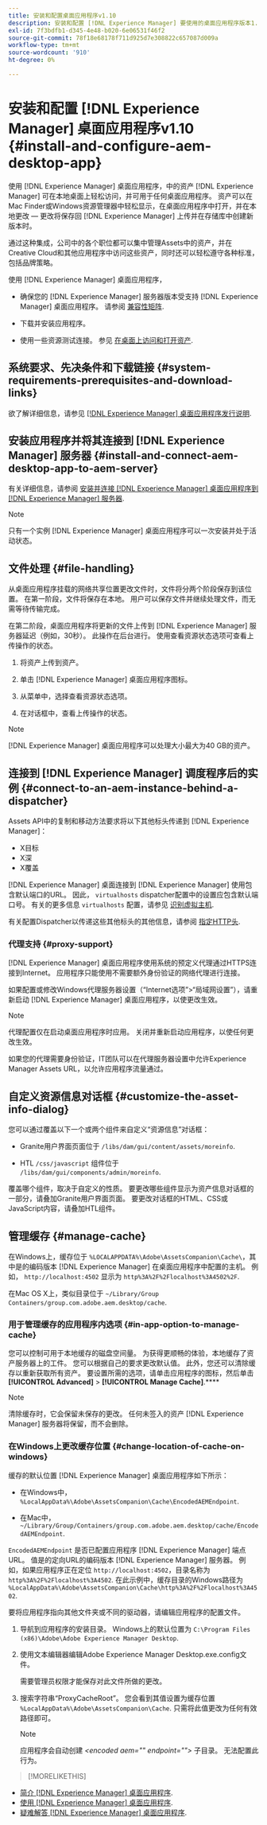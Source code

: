 ```yaml
---
title: 安装和配置桌面应用程序v1.10
description: 安装和配置 [!DNL Experience Manager] 要使用的桌面应用程序版本1.10 [!DNL Assets] 并将资产映射为要作为驱动器装载到桌面上的资产。
exl-id: 7f3bdfb1-d345-4e48-b020-6e06531f46f2
source-git-commit: 78f18e68178f711d925d7e308822c657087d009a
workflow-type: tm+mt
source-wordcount: '910'
ht-degree: 0%

---
```


# 安装和配置 [!DNL Experience Manager] 桌面应用程序v1.10 {#install-and-configure-aem-desktop-app}

使用 [!DNL Experience Manager] 桌面应用程序，中的资产 [!DNL Experience Manager] 可在本地桌面上轻松访问，并可用于任何桌面应用程序。 资产可以在Mac Finder或Windows资源管理器中轻松显示，在桌面应用程序中打开，并在本地更改 — 更改将保存回 [!DNL Experience Manager] 上传并在存储库中创建新版本时。

通过这种集成，公司中的各个职位都可以集中管理Assets中的资产，并在Creative Cloud和其他应用程序中访问这些资产，同时还可以轻松遵守各种标准，包括品牌策略。

使用 [!DNL Experience Manager] 桌面应用程序，

* 确保您的 [!DNL Experience Manager] 服务器版本受支持 [!DNL Experience Manager] 桌面应用程序。 请参阅 [兼容性矩阵](release-notes-of-v1.md#compatibilitymatrix).

* 下载并安装应用程序。

* 使用一些资源测试连接。 参见 [在桌面上访问和打开资产](use-app-v1.md#openondesktop).

## 系统要求、先决条件和下载链接 {#system-requirements-prerequisites-and-download-links}

欲了解详细信息，请参见 [[!DNL Experience Manager] 桌面应用程序发行说明](release-notes-of-v1.md).

## 安装应用程序并将其连接到 [!DNL Experience Manager] 服务器 {#install-and-connect-aem-desktop-app-to-aem-server}

有关详细信息，请参阅 [安装并连接 [!DNL Experience Manager] 桌面应用程序到 [!DNL Experience Manager] 服务器](use-app-v1.md#installandconnect).

>[!NOTE]
>
>只有一个实例 [!DNL Experience Manager] 桌面应用程序可以一次安装并处于活动状态。

## 文件处理 {#file-handling}

从桌面应用程序挂载的网络共享位置更改文件时，文件将分两个阶段保存到该位置。 在第一阶段，文件将保存在本地。 用户可以保存文件并继续处理文件，而无需等待传输完成。

在第二阶段，桌面应用程序将更新的文件上传到 [!DNL Experience Manager] 服务器延迟（例如，30秒）。 此操作在后台进行。 使用查看资源状态选项可查看上传操作的状态。

1. 将资产上传到资产。

1. 单击 [!DNL Experience Manager] 桌面应用程序图标。

1. 从菜单中，选择查看资源状态选项。

1. 在对话框中，查看上传操作的状态。

>[!NOTE]
>
>[!DNL Experience Manager] 桌面应用程序可以处理大小最大为40 GB的资产。

## 连接到 [!DNL Experience Manager] 调度程序后的实例 {#connect-to-an-aem-instance-behind-a-dispatcher}

Assets API中的复制和移动方法要求将以下其他标头传递到 [!DNL Experience Manager]：

* X目标
* X深
* X覆盖

[!DNL Experience Manager] 桌面连接到 [!DNL Experience Manager] 使用包含默认端口的URL。 因此， `virtualhosts` dispatcher配置中的设置应包含默认端口号。 有关的更多信息 `virtualhosts` 配置，请参见 [识别虚拟主机](https://experienceleague.adobe.com/docs/experience-manager-dispatcher/using/configuring/dispatcher-configuration.html#identifying-virtual-hosts-virtualhosts).

有关配置Dispatcher以传递这些其他标头的其他信息，请参阅 [指定HTTP头](https://experienceleague.adobe.com/docs/experience-manager-dispatcher/using/configuring/dispatcher-configuration.html#specifying-the-http-headers-to-pass-through-clientheaders).

### 代理支持 {#proxy-support}

[!DNL Experience Manager] 桌面应用程序使用系统的预定义代理通过HTTPS连接到Internet。 应用程序只能使用不需要额外身份验证的网络代理进行连接。

如果配置或修改Windows代理服务器设置（“Internet选项”>“局域网设置”），请重新启动 [!DNL Experience Manager] 桌面应用程序，以使更改生效。

>[!NOTE]
>
>代理配置仅在启动桌面应用程序时应用。 关闭并重新启动应用程序，以使任何更改生效。

如果您的代理需要身份验证，IT团队可以在代理服务器设置中允许Experience Manager Assets URL，以允许应用程序流量通过。

## 自定义资源信息对话框 {#customize-the-asset-info-dialog}

您可以通过覆盖以下一个或两个组件来自定义“资源信息”对话框：

* Granite用户界面页面位于 `/libs/dam/gui/content/assets/moreinfo`.

* HTL `/css/javascript` 组件位于 `/libs/dam/gui/components/admin/moreinfo`.

覆盖哪个组件，取决于自定义的性质。 要更改哪些组件显示为资产信息对话框的一部分，请叠加Granite用户界面页面。 要更改对话框的HTML、CSS或JavaScript内容，请叠加HTL组件。

## 管理缓存 {#manage-cache}

在Windows上，缓存位于 `%LOCALAPPDATA%\Adobe\AssetsCompanion\Cache\`，其中是的编码版本 [!DNL Experience Manager] 在桌面应用程序中配置的主机。 例如， `http://localhost:4502` 显示为 `http%3A%2F%2Flocalhost%3A4502%2F`.

在Mac OS X上，类似目录位于 `~/Library/Group Containers/group.com.adobe.aem.desktop/cache`.

### 用于管理缓存的应用程序内选项 {#in-app-option-to-manage-cache}

您可以控制可用于本地缓存的磁盘空间量。 为获得更顺畅的体验，本地缓存了资产服务器上的工件。 您可以根据自己的要求更改默认值。 此外，您还可以清除缓存以重新获取所有资产。 要设置所需的选项，请单击应用程序的图标，然后单击 **[!UICONTROL Advanced]** > **[!UICONTROL Manage Cache]**.****

>[!NOTE]
>
>清除缓存时，它会保留未保存的更改。 任何未签入的资产 [!DNL Experience Manager] 服务器将保留，而不会删除。

### 在Windows上更改缓存位置 {#change-location-of-cache-on-windows}

缓存的默认位置 [!DNL Experience Manager] 桌面应用程序如下所示：

* 在Windows中， `%LocalAppData%\Adobe\AssetsCompanion\Cache\EncodedAEMEndpoint`.

* 在Mac中， `~/Library/Group/Containers/group.com.adobe.aem.desktop/cache/EncodedAEMEndpoint`.

`EncodedAEMEndpoint` 是否已配置应用程序 [!DNL Experience Manager] 端点URL。 值是的定向URL的编码版本 [!DNL Experience Manager] 服务器。 例如，如果应用程序正在定位 `http://localhost:4502`，目录名称为 `http%3A%2F%2Flocalhost%3A4502`. 在此示例中，缓存目录的Windows路径为 `%LocalAppData%\Adobe\AssetsCompanion\Cache\http%3A%2F%2Flocalhost%3A4502`.

要将应用程序指向其他文件夹或不同的驱动器，请编辑应用程序的配置文件。

1. 导航到应用程序的安装目录。 Windows上的默认位置为 `C:\Program Files (x86)\Adobe\Adobe Experience Manager Desktop`.

1. 使用文本编辑器编辑Adobe Experience Manager Desktop.exe.config文件。

   需要管理员权限才能保存对此文件所做的更改。

1. 搜索字符串“ProxyCacheRoot”。 您会看到其值设置为缓存位置 `%LocalAppData%\Adobe\AssetsCompanion\Cache`. 只需将此值更改为任何有效路径即可。

   >[!NOTE]
   >
   >应用程序会自动创建 *&lt;encoded aem=&quot;&quot; endpoint=&quot;&quot;>* 子目录。 无法配置此行为。

>[!MORELIKETHIS]
* [简介 [!DNL Experience Manager] 桌面应用程序](https://experienceleague.adobe.com/docs/experience-manager-learn/assets/creative-workflows/aem-desktop-app.html).
* [使用 [!DNL Experience Manager] 桌面应用程序](use-app-v1.md).
* [疑难解答 [!DNL Experience Manager] 桌面应用程序](troubleshoot-app-v1.md).

